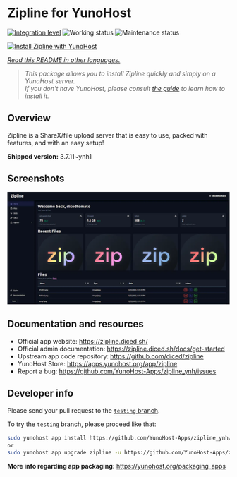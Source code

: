 <!--
N.B.: This README was automatically generated by <https://github.com/YunoHost/apps/tree/master/tools/readme_generator>
It shall NOT be edited by hand.
-->

# Zipline for YunoHost

[![Integration level](https://apps.yunohost.org/badge/integration/zipline)](https://ci-apps.yunohost.org/ci/apps/zipline/)
![Working status](https://apps.yunohost.org/badge/state/zipline)
![Maintenance status](https://apps.yunohost.org/badge/maintained/zipline)

[![Install Zipline with YunoHost](https://install-app.yunohost.org/install-with-yunohost.svg)](https://install-app.yunohost.org/?app=zipline)

*[Read this README in other languages.](./ALL_README.md)*

> *This package allows you to install Zipline quickly and simply on a YunoHost server.*  
> *If you don't have YunoHost, please consult [the guide](https://yunohost.org/install) to learn how to install it.*

## Overview

Zipline is a ShareX/file upload server that is easy to use, packed with features, and with an easy setup! 

**Shipped version:** 3.7.11~ynh1

## Screenshots

![Screenshot of Zipline](./doc/screenshots/screenshot.png)

## Documentation and resources

- Official app website: <https://zipline.diced.sh/>
- Official admin documentation: <https://zipline.diced.sh/docs/get-started>
- Upstream app code repository: <https://github.com/diced/zipline>
- YunoHost Store: <https://apps.yunohost.org/app/zipline>
- Report a bug: <https://github.com/YunoHost-Apps/zipline_ynh/issues>

## Developer info

Please send your pull request to the [`testing` branch](https://github.com/YunoHost-Apps/zipline_ynh/tree/testing).

To try the `testing` branch, please proceed like that:

```bash
sudo yunohost app install https://github.com/YunoHost-Apps/zipline_ynh/tree/testing --debug
or
sudo yunohost app upgrade zipline -u https://github.com/YunoHost-Apps/zipline_ynh/tree/testing --debug
```

**More info regarding app packaging:** <https://yunohost.org/packaging_apps>
